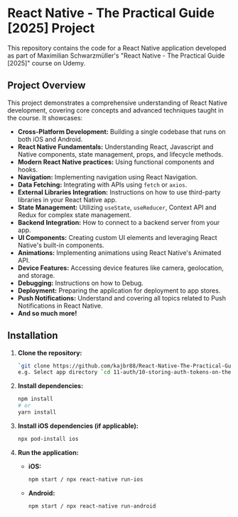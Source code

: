 # React Native - The Practical Guide [2025] Project

This repository contains the code for a React Native application developed as part of Maximilian Schwarzmüller's "React Native - The Practical Guide [2025]" course on Udemy.

## Project Overview

This project demonstrates a comprehensive understanding of React Native development, covering core concepts and advanced techniques taught in the course. It showcases:

* **Cross-Platform Development:** Building a single codebase that runs on both iOS and Android.
* **React Native Fundamentals:** Understanding React, Javascript and Native components, state management, props, and lifecycle methods.
* **Modern React Native practices:** Using functional components and hooks.
* **Navigation:** Implementing navigation using React Navigation.
* **Data Fetching:** Integrating with APIs using `fetch` or `axios`.
* **External Libraries Integration:** Instructions on how to use third-party libraries in your React Native app.
* **State Management:** Utilizing `useState`, `useReducer`, Context API and Redux for complex state management.
* **Backend Integration:** How to connect to a backend server from your app.
* **UI Components:** Creating custom UI elements and leveraging React Native's built-in components.
* **Animations:** Implementing animations using React Native's Animated API.
* **Device Features:** Accessing device features like camera, geolocation, and storage.
* **Debugging:** Instructions on how to Debug.
* **Deployment:** Preparing the application for deployment to app stores.
* **Push Notifications:** Understand and covering all topics related to Push Notifications in React Native.
* **And so much more!**

## Installation

1.  **Clone the repository:**

    ```bash
    `git clone https://github.com/kajbr88/React-Native-The-Practical-Guide-2025-.git`
    e.g. Select app directory `cd 11-auth/10-storing-auth-tokens-on-the-device/`
    ```

2.  **Install dependencies:**

    ```bash
    npm install
    # or
    yarn install
    ```

3.  **Install iOS dependencies (if applicable):**

    ```bash
    npx pod-install ios
    ```

4.  **Run the application:**

    * **iOS:**

        ```bash
       npm start / npx react-native run-ios
        ```

    * **Android:**

        ```bash
        npm start / npx react-native run-android
        ```

